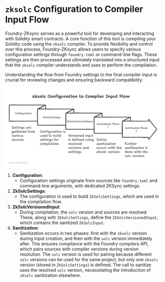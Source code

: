 # `zksolc` Configuration to Compiler Input Flow

Foundry-ZKsync serves as a powerful tool for developing and interacting with Solidity smart contracts. A core function of this tool is compiling your Solidity code using the `zksolc` compiler. To provide flexibility and control over this process, Foundry-ZKsync allows users to specify various configuration settings through `foundry.toml` or command-line flags. These settings are then processed and ultimately translated into a structured input that the `zksolc` compiler understands and uses to perform the compilation.

Understanding the flow from Foundry settings to the final compiler input is crucial for reviewing changes and ensuring backward compatibility:

![image.png](compiler_input.png)

1. **Configuration**:
    - Configuration settings originate from sources like `foundry.toml` and command-line arguments, with dedicated ZKSync settings.
2. **ZkSolcSettings**:
    - The configuration is used to build `ZkSolcSettings`, which are used in the compilation flow.
3. **ZkSolcVersionedInput**:
    - During compilation, the `solc` version and sources are resolved. These, along with `ZkSolcSettings`, define the `ZkSolcVersionedInput`, which contains the sanitized `ZkSolcInput`.
4. **Sanitization**:
    - Sanitization occurs in two phases: first with the `zksolc` version during input creation, and then with the `solc` version immediately after. This ensures compliance with the Foundry compilers API, which pairs sources with compiler versions during version resolution. The `solc` version is used for pairing because different `solc` versions can be used for the same project, but only one `zksolc` version (stored in `ZkSolcSettings`) is defined. The call to sanitize uses the resolved `solc` version, necessitating the introduction of `zksolc` sanitization elsewhere.